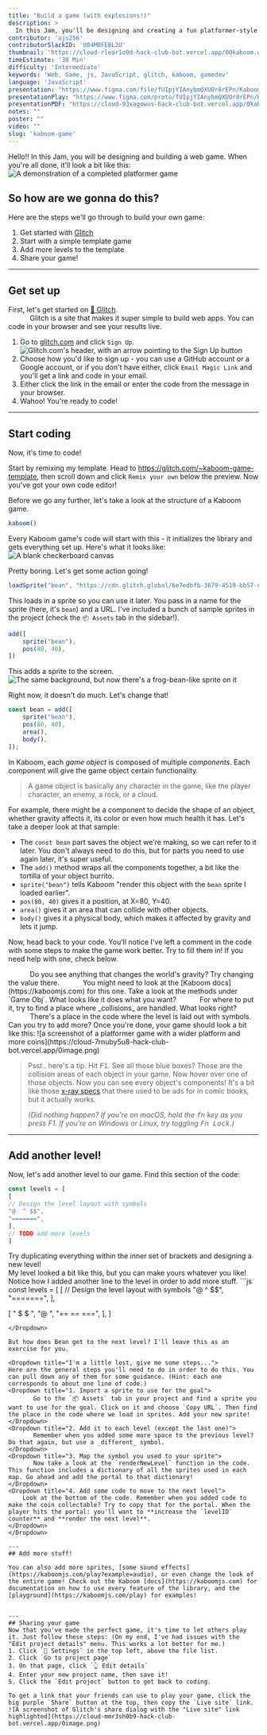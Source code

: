 ```yaml
---
title: "Build a game (with explosions!)"
description: >
  In this Jam, you'll be designing and creating a fun platformer-style game and sharing it with your friends.
contributor: 'ajs256'
contributorSlackID: 'U04MDFEBL2U'
thumbnail: 'https://cloud-rlear1o0d-hack-club-bot.vercel.app/00kaboom.webp'
timeEstimate: '30 Min'  
difficulty: 'Intermediate'  
keywords: 'Web, Game, js, JavaScript, glitch, kaboom, gamedev' 
language: 'JavaScript'  
presentation: "https://www.figma.com/file/fUIpjYIAnybmQXUOr8rEPn/KaboomJam?type=design&node-id=0%3A1&mode=design&t=HnYTGbk8JkUTZmWg-1" 
presentationPlay: "https://www.figma.com/proto/fUIpjYIAnybmQXUOr8rEPn/KaboomJam?type=design&node-id=1-2&t=phUMnwxbFt7UStva-1&scaling=contain&page-id=0%3A1&mode=design" 
presentationPDF: "https://cloud-93xagowus-hack-club-bot.vercel.app/0kaboomjam__1_.pdf" 
notes: "" 
poster: "" 
video: "" 
slug: 'kaboom-game'
---
```



Hello!! In this Jam, you will be designing and building a web game. When you're all done, it'll look a bit like this:
![A demonstration of a completed platformer game](https://cloud-4p2y0vzmm-hack-club-bot.vercel.app/0screen_recording_2023-08-04_at_11.06.53_am.gif)

## So how are we gonna do this?
Here are the steps we'll go through to build your own game:
1. Get started with [Glitch](https://glitch.com)
2. Start with a simple template game
3. Add more levels to the template
4. Share your game!
---
## Get set up
First, let's get started on [🎏 Glitch](https://glitch.com).
<Dropdown title="Hey, what's Glitch?">  
           Glitch is a site that makes it super simple to build web apps. You can code in your browser and see your results live.
</Dropdown>
1. Go to [glitch.com](https://glitch.com) and click `Sign Up`.
   ![Glitch.com's header, with an arrow pointing to the Sign Up button](https://cloud-ic6sx4m6w-hack-club-bot.vercel.app/0scr-20230714-psiv-3.png)
2. Choose how you'd like to sign up - you can use a GitHub account or a Google account, or if you don't have either, click `Email Magic Link` and you'll get a link and code in your email. 
3. Either click the link in the email or enter the code from the message in your browser.
4. Wahoo! You're ready to code!
---
## Start coding
Now, it's time to code!

Start by remixing my template. Head to https://glitch.com/~kaboom-game-template, then scroll down and click `Remix your own` below the preview. Now you've got your own code editor!

Before we go any further, let's take a look at the structure of a Kaboom game.
```js
kaboom()
```
Every Kaboom game's code will start with this - it initializes the library and gets everything set up. Here's what it looks like:
![A blank checkerboard canvas](https://cloud-6n8dlncke-hack-club-bot.vercel.app/0image.png)

Pretty boring. Let's get some action going!
```js
loadSprite("bean", "https://cdn.glitch.global/6e7edbfb-3679-4519-bb57-df3008b83592/bean.png?v=1688618964513")
```
This loads in a sprite so you can use it later. You pass in a name for the sprite (here, it's `bean`) and a URL. I've included a bunch of sample sprites in the project (check the `📦 Assets` tab in the sidebar!).

```js
add([ 
	sprite("bean"), 
	pos(80, 40), 
])
```
This adds a sprite to the screen. 
![The same background, but now there's a frog-bean-like sprite on it](https://cloud-65jcy7vy5-hack-club-bot.vercel.app/0image.png)

Right now, it doesn't do much. Let's change that!
```js
const bean = add([ 
	sprite("bean"), 
	pos(80, 40), 
	area(),
	body(),  
]);
```
In Kaboom, each *game object* is composed of multiple *components*. Each component will give the game object certain functionality.

> A game object is basically any character in the game, like the player character, an enemy, a rock, or a cloud.

For example, there might be a component to decide the shape of an object, whether gravity affects it, its color or even how much health it has. Let's take a deeper look at that sample:
- The `const bean` part saves the object we're making, so we can refer to it later. You don't always need to do this, but for parts you need to use again later, it's super useful.
- The `add()` method wraps all the components together, a bit like the tortilla of your object burrito. 
- `sprite("bean")` tells Kaboom "render this object with the `bean` sprite I loaded earlier". 
- `pos(80, 40)` gives it a position, at X=80, Y=40.
- `area()` gives it an area that can collide with other objects.
- `body()` gives it a physical body, which makes it affected by gravity and lets it jump.

Now, head back to your code. You'll notice I've left a comment in the code with some steps to make the game work better. Try to fill them in! If you need help with one, check below.

<Dropdown title="1. Making Bean more floaty">  
           Do you see anything that changes the world's gravity? Try changing the value there.
</Dropdown>
<Dropdown title="2. Making coins collectible">  
           You might need to look at the [Kaboom docs](https://kaboomjs.com) for this one. Take a look at the methods under `Game Obj`. What looks like it does what you want?
           For where to put it, try to find a place where _collisions_ are handled. What looks right?
</Dropdown>
<Dropdown title="3. Make the level bigger">  
           There's a place in the code where the level is laid out with symbols. Can you try to add more?
</Dropdown>
Once you're done, your game should look a bit like this:
![a screenshot of a platformer game with a wider platform and more coins](https://cloud-7rnuby5u8-hack-club-bot.vercel.app/0image.png)

> Psst.. here's a tip. Hit <kbd>F1</kbd>. See all those blue boxes? Those are the collision areas of each object in your game. Now hover over one of those objects. Now you can see every object's components! It's a bit like those [x-ray specs](https://en.wikipedia.org/wiki/X-ray_specs) that there used to be ads for in comic books, but it actually works. 
> 
> *(Did nothing happen? If you're on macOS, hold the <kbd>fn</kbd>  key as you press F1. If you're on Windows or Linux, try toggling <kbd>Fn Lock</kbd>.)*
---
## Add another level!
Now, let's add another level to our game. Find this section of the code:
```js
const levels = [
[
// Design the level layout with symbols
"@  ^ $$",
"=======",
],
// TODO add more levels
]
```
Try duplicating everything within the inner set of brackets and designing a new level! 
<Dropdown title="Done? Take a look at what it should look like.">  
	   My level looked a bit like this, but you can make yours whatever you like! Notice how I added another line to the level in order to add more stuff.
	   ```js
const levels = [
[
// Design the level layout with symbols
"@  ^ $$",
"=======",
],

[
"  $  $   ",
"@        ",
"== == ===",
],
]
```
</Dropdown>

But how does Bean get to the next level? I'll leave this as an exercise for you. 

<Dropdown title="I'm a little lost, give me some steps...">  
Here are the general steps you'll need to do in order to do this. You can pull down any of them for some guidance. (Hint: each one corresponds to about one line of code.)
<Dropdown title="1. Import a sprite to use for the goal">  
	   Go to the `📦 Assets` tab in your project and find a sprite you want to use for the goal. Click on it and choose `Copy URL`. Then find the place in the code where we load in sprites. Add your new sprite!
</Dropdown>
<Dropdown title="2. Add it to each level (except the last one)">  
	   Remember when you added some more space to the previous level? Do that again, but use a _different_ symbol.
</Dropdown>
<Dropdown title="3. Map the symbol you used to your sprite">  
	   Now take a look at the `renderNewLevel` function in the code. This function includes a dictionary of all the sprites used in each map. Go ahead and add the portal to that dictionary! 
</Dropdown>
<Dropdown title="4. Add some code to move to the next level">  
	Look at the bottom of the code. Remember when you added code to make the coin collectable? Try to copy that for the portal. When the player hits the portal: you'll want to **increase the `levelID` counter** and **render the next level**.
</Dropdown>
</Dropdown>

---
## Add more stuff!

You can also add more sprites, [some sound effects](https://kaboomjs.com/play?example=audio), or even change the look of the entire game! Check out the Kaboom [docs](https://kaboomjs.com) for documentation on how to use every feature of the library, and the [playground](https://kaboomjs.com/play) for examples! 


--- 
## Sharing your game
Now that you've made the perfect game, it's time to let others play it. Just follow these steps: (On my end, I've had issues with the "Edit project details" menu. This works a lot better for me.)
1. Click `🎏 Settings` in the top left, above the file list.
2. Click `Go to project page`
3. On that page, click `👆 Edit details`
4. Enter your new project name, then save it!
5. Click the `Edit project` button to get back to coding.

To get a link that your friends can use to play your game, click the big purple `Share` button at the top, then copy the `Live site` link.
![A screenshot of Glitch's share dialog with the "Live site" link highlighted](https://cloud-mmr3sh0b9-hack-club-bot.vercel.app/0image.png)
